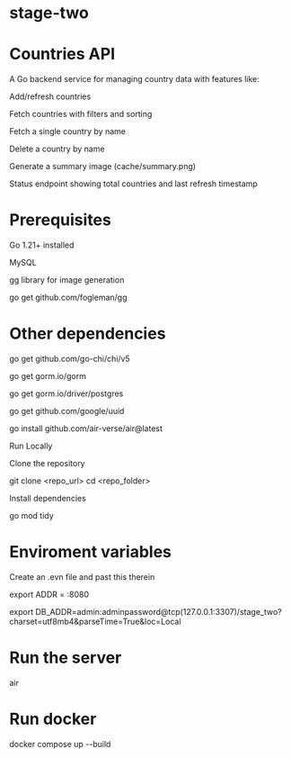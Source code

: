 # stage-two



# Countries API

A Go backend service for managing country data with features like:

Add/refresh countries

Fetch countries with filters and sorting

Fetch a single country by name

Delete a country by name

Generate a summary image (cache/summary.png)

Status endpoint showing total countries and last refresh timestamp


# Prerequisites

Go 1.21+ installed

MySQL 

gg library for image generation

go get github.com/fogleman/gg


# Other dependencies
go get github.com/go-chi/chi/v5

go get gorm.io/gorm

go get gorm.io/driver/postgres

go get github.com/google/uuid

go install github.com/air-verse/air@latest

Run Locally



Clone the repository

git clone <repo_url>
cd <repo_folder>


Install dependencies

go mod tidy

# Enviroment variables

Create an .evn file and past this therein

export ADDR = :8080

export DB_ADDR=admin:adminpassword@tcp(127.0.0.1:3307)/stage_two?charset=utf8mb4&parseTime=True&loc=Local



# Run the server
air

# Run docker
docker compose up --build

